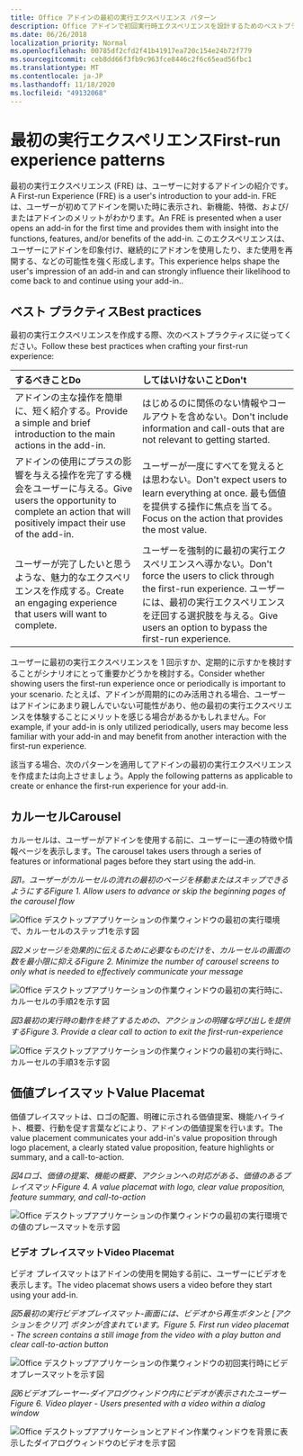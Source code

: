 ```yaml
---
title: Office アドインの最初の実行エクスペリエンス パターン
description: Office アドインで初回実行時エクスペリエンスを設計するためのベストプラクティスについて説明します。
ms.date: 06/26/2018
localization_priority: Normal
ms.openlocfilehash: 00785df2cfd2f41b41917ea720c154e24b72f779
ms.sourcegitcommit: ceb8dd66f3fb9c963fce8446c2f6c65ead56fbc1
ms.translationtype: MT
ms.contentlocale: ja-JP
ms.lasthandoff: 11/18/2020
ms.locfileid: "49132068"
---
```

# <a name="first-run-experience-patterns"></a><span data-ttu-id="e822d-103">最初の実行エクスペリエンス</span><span class="sxs-lookup"><span data-stu-id="e822d-103">First-run experience patterns</span></span>

<span data-ttu-id="e822d-104">最初の実行エクスペリエンス (FRE) は、ユーザーに対するアドインの紹介です。</span><span class="sxs-lookup"><span data-stu-id="e822d-104">A First-run Experience (FRE) is a user's introduction to your add-in.</span></span> <span data-ttu-id="e822d-105">FRE は、ユーザーが初めてアドインを開いた時に表示され、新機能、特徴、および/またはアドインのメリットがわかります。</span><span class="sxs-lookup"><span data-stu-id="e822d-105">An FRE is presented when a user opens an add-in for the first time and provides them with insight into the functions, features, and/or benefits of the add-in.</span></span> <span data-ttu-id="e822d-106">このエクスペリエンスは、ユーザーにアドインを印象付け、継続的にアドオンを使用したり、また使用を再開する、などの可能性を強く形成します。</span><span class="sxs-lookup"><span data-stu-id="e822d-106">This experience helps shape the user's impression of an add-in and can strongly influence their likelihood to come back to and continue using your add-in..</span></span>

## <a name="best-practices"></a><span data-ttu-id="e822d-107">ベスト プラクティス</span><span class="sxs-lookup"><span data-stu-id="e822d-107">Best practices</span></span>

<span data-ttu-id="e822d-108">最初の実行エクスペリエンスを作成する際、次のベストプラクティスに従ってください。</span><span class="sxs-lookup"><span data-stu-id="e822d-108">Follow these best practices when crafting your first-run experience:</span></span>

|<span data-ttu-id="e822d-109">するべきこと</span><span class="sxs-lookup"><span data-stu-id="e822d-109">Do</span></span>|<span data-ttu-id="e822d-110">してはいけないこと</span><span class="sxs-lookup"><span data-stu-id="e822d-110">Don't</span></span>|
|:------|:------|
|<span data-ttu-id="e822d-111">アドインの主な操作を簡単に、短く紹介する。</span><span class="sxs-lookup"><span data-stu-id="e822d-111">Provide a simple and brief introduction to the main actions in the add-in.</span></span> | <span data-ttu-id="e822d-112">はじめるのに関係のない情報やコールアウトを含めない。</span><span class="sxs-lookup"><span data-stu-id="e822d-112">Don't include information and call-outs that are not relevant to getting started.</span></span>
|<span data-ttu-id="e822d-113">アドインの使用にプラスの影響を与える操作を完了する機会をユーザーに与える。</span><span class="sxs-lookup"><span data-stu-id="e822d-113">Give users the opportunity to complete an action that will positively impact their use of the add-in.</span></span> | <span data-ttu-id="e822d-114">ユーザーが一度にすべてを覚えるとは思わない。</span><span class="sxs-lookup"><span data-stu-id="e822d-114">Don't expect users to learn everything at once.</span></span> <span data-ttu-id="e822d-115">最も価値を提供する操作に焦点を当てる。</span><span class="sxs-lookup"><span data-stu-id="e822d-115">Focus on the action that provides the most value.</span></span>
|<span data-ttu-id="e822d-116">ユーザーが完了したいと思うような、魅力的なエクスペリエンスを作成する。</span><span class="sxs-lookup"><span data-stu-id="e822d-116">Create an engaging experience that users will want to complete.</span></span> | <span data-ttu-id="e822d-117">ユーザーを強制的に最初の実行エクスペリエンスへ導かない。</span><span class="sxs-lookup"><span data-stu-id="e822d-117">Don't force the users to click through the first-run experience.</span></span> <span data-ttu-id="e822d-118">ユーザーには、最初の実行エクスペリエンスを迂回する選択肢を与える。</span><span class="sxs-lookup"><span data-stu-id="e822d-118">Give users an option to bypass the first-run experience.</span></span> |

<span data-ttu-id="e822d-119">ユーザーに最初の実行エクスペリエンスを 1 回示すか、定期的に示すかを検討することがシナリオにとって重要かどうかを検討する。</span><span class="sxs-lookup"><span data-stu-id="e822d-119">Consider whether showing users the first-run experience once or periodically is important to your scenario.</span></span> <span data-ttu-id="e822d-120">たとえば、アドインが周期的にのみ活用される場合、ユーザーはアドインにあまり親しんでいない可能性があり、他の最初の実行エクスペリエンスを体験することにメリットを感じる場合があるかもしれません。</span><span class="sxs-lookup"><span data-stu-id="e822d-120">For example, if your add-in is only utilized periodically, users may become less familiar with your add-in and may benefit from another interaction with the first-run experience.</span></span>

<span data-ttu-id="e822d-121">該当する場合、次のパターンを適用してアドインの最初の実行エクスペリエンスを作成または向上させましょう。</span><span class="sxs-lookup"><span data-stu-id="e822d-121">Apply the following patterns as applicable to create or enhance the first-run experience for your add-in.</span></span>

## <a name="carousel"></a><span data-ttu-id="e822d-122">カルーセル</span><span class="sxs-lookup"><span data-stu-id="e822d-122">Carousel</span></span>

<span data-ttu-id="e822d-123">カルーセルは、ユーザーがアドインを使用する前に、ユーザーに一連の特徴や情報ページを表示します。</span><span class="sxs-lookup"><span data-stu-id="e822d-123">The carousel takes users through a series of features or informational pages before they start using the add-in.</span></span>

<span data-ttu-id="e822d-124">*図1。ユーザーがカルーセルの流れの最初のページを移動またはスキップできるようにする*</span><span class="sxs-lookup"><span data-stu-id="e822d-124">*Figure 1. Allow users to advance or skip the beginning pages of the carousel flow*</span></span>

![Office デスクトップアプリケーションの作業ウィンドウの最初の実行環境で、カルーセルのステップ1を示す図](../images/add-in-FRE-step-1.png)

<span data-ttu-id="e822d-127">*図2メッセージを効果的に伝えるために必要なものだけを、カルーセルの画面の数を最小限に抑える*</span><span class="sxs-lookup"><span data-stu-id="e822d-127">*Figure 2. Minimize the number of carousel screens to only what is needed to effectively communicate your message*</span></span>

![Office デスクトップアプリケーションの作業ウィンドウの最初の実行時に、カルーセルの手順2を示す図](../images/add-in-FRE-step-2.png)

<span data-ttu-id="e822d-130">*図3最初の実行時の動作を終了するための、アクションの明確な呼び出しを提供する*</span><span class="sxs-lookup"><span data-stu-id="e822d-130">*Figure 3. Provide a clear call to action to exit the first-run-experience*</span></span>

![Office デスクトップアプリケーションの作業ウィンドウの最初の実行時に、カルーセルの手順3を示す図](../images/add-in-FRE-step-3.png)

## <a name="value-placemat"></a><span data-ttu-id="e822d-133">価値プレイスマット</span><span class="sxs-lookup"><span data-stu-id="e822d-133">Value Placemat</span></span>

<span data-ttu-id="e822d-134">価値プレイスマットは、ロゴの配置、明確に示される価値提案、機能ハイライト、概要、行動を促す言葉などにより、アドインの価値提案を行います。</span><span class="sxs-lookup"><span data-stu-id="e822d-134">The value placement communicates your add-in's value proposition through logo placement, a clearly stated value proposition, feature highlights or summary, and a call-to-action.</span></span>

<span data-ttu-id="e822d-135">*図4ロゴ、価値の提案、機能の概要、アクションへの対応がある、価値のあるプレイスマット*</span><span class="sxs-lookup"><span data-stu-id="e822d-135">*Figure 4. A value placemat with logo, clear value proposition, feature summary, and call-to-action*</span></span>

![Office デスクトップアプリケーションの作業ウィンドウの最初の実行環境での値のプレースマットを示す図](../images/add-in-FRE-value.png)

### <a name="video-placemat"></a><span data-ttu-id="e822d-138">ビデオ プレイスマット</span><span class="sxs-lookup"><span data-stu-id="e822d-138">Video Placemat</span></span>

<span data-ttu-id="e822d-139">ビデオ プレイスマットはアドインの使用を開始する前に、ユーザーにビデオを表示します。</span><span class="sxs-lookup"><span data-stu-id="e822d-139">The video placemat shows users a video before they start using your add-in.</span></span>

<span data-ttu-id="e822d-140">*図5最初の実行ビデオプレイスマット-画面には、ビデオから再生ボタンと [アクションをクリア] ボタンが含まれています。*</span><span class="sxs-lookup"><span data-stu-id="e822d-140">*Figure 5. First run video placemat - The screen contains a still image from the video with a play button and clear call-to-action button*</span></span>

![Office デスクトップアプリケーションの作業ウィンドウの初回実行時にビデオプレースマットを示す図](../images/add-in-FRE-video.png)

<span data-ttu-id="e822d-142">*図6ビデオプレーヤー-ダイアログウィンドウ内にビデオが表示されたユーザー*</span><span class="sxs-lookup"><span data-stu-id="e822d-142">*Figure 6. Video player - Users presented with a video within a dialog window*</span></span>

![Office デスクトップアプリケーションとアドイン作業ウィンドウを背景に表示したダイアログウィンドウのビデオを示す図](../images/add-in-FRE-video-dialog.png)
